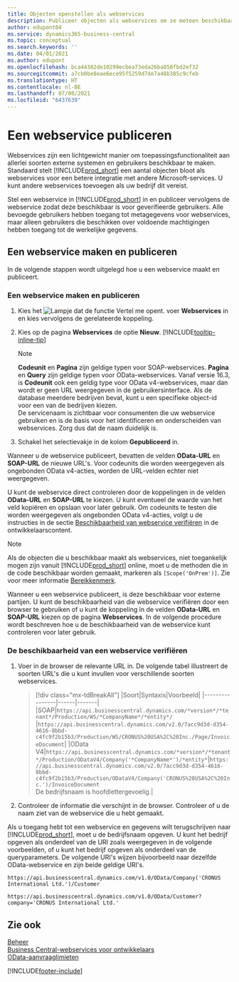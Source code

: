 ```yaml
---
title: Objecten openstellen als webservices
description: Publiceer objecten als webservices om ze meteen beschikbaar te maken voor uw Business Central-oplossing.
author: edupont04
ms.service: dynamics365-business-central
ms.topic: conceptual
ms.search.keywords: ''
ms.date: 04/01/2021
ms.author: edupont
ms.openlocfilehash: bca44382de10299ecbea73eda26ba858fbd2ef32
ms.sourcegitcommit: a7cb0be8eae6ece95f5259d7de7a48b385c9cfeb
ms.translationtype: HT
ms.contentlocale: nl-BE
ms.lasthandoff: 07/08/2021
ms.locfileid: "6437639"
---
```

# <a name="publish-a-web-service"></a>Een webservice publiceren

Webservices zijn een lichtgewicht manier om toepassingsfunctionaliteit aan allerlei soorten externe systemen en gebruikers beschikbaar te maken. Standaard stelt [!INCLUDE[prod_short](includes/prod_short.md)] een aantal objecten bloot als webservices voor een betere integratie met andere Microsoft-services. U kunt andere webservices toevoegen als uw bedrijf dit vereist.  

Stel een webservice in [!INCLUDE[prod_short](includes/prod_short.md)] in en publiceer vervolgens de webservice zodat deze beschikbaar is voor geverifieerde gebruikers. Alle bevoegde gebruikers hebben toegang tot metagegevens voor webservices, maar alleen gebruikers die beschikken over voldoende machtigingen hebben toegang tot de werkelijke gegevens.  

## <a name="creating-and-publishing-a-web-service"></a>Een webservice maken en publiceren

In de volgende stappen wordt uitgelegd hoe u een webservice maakt en publiceert.  

### <a name="to-create-and-publish-a-web-service"></a>Een webservice maken en publiceren  

1. Kies het ![Lampje dat de functie Vertel me opent.](media/ui-search/search_small.png "Vertel me wat u wilt doen") voer **Webservices** in en kies vervolgens de gerelateerde koppeling.  
2. Kies op de pagina **Webservices** de optie **Nieuw**. [!INCLUDE[tooltip-inline-tip](includes/tooltip-inline-tip_md.md)]  

    > [!NOTE]  
    > **Codeunit** en **Pagina** zijn geldige typen voor SOAP-webservices. **Pagina** en **Query** zijn geldige typen voor OData-webservices. Vanaf versie 16.3, is **Codeunit** ook een geldig type voor OData v4-webservices, maar dan wordt er geen URL weergegeven in de gebruikersinterface. Als de database meerdere bedrijven bevat, kunt u een specifieke object-id voor een van de bedrijven kiezen.  
    > De servicenaam is zichtbaar voor consumenten die uw webservice gebruiken en is de basis voor het identificeren en onderscheiden van webservices. Zorg dus dat de naam duidelijk is.

3. Schakel het selectievakje in de kolom **Gepubliceerd** in.  

Wanneer u de webservice publiceert, bevatten de velden **OData-URL** en **SOAP-URL** de nieuwe URL's. Voor codeunits die worden weergegeven als ongebonden OData v4-acties, worden de URL-velden echter niet weergegeven.  

U kunt de webservice direct controleren door de koppelingen in de velden **OData-URL** en **SOAP-URL** te kiezen. U kunt eventueel de waarde van het veld kopiëren en opslaan voor later gebruik. Om codeunits te testen die worden weergegeven als ongebonden OData v4-acties, volgt u de instructies in de sectie [Beschikbaarheid van webservice verifiëren](/dynamics365/business-central/dev-itpro/developer/devenv-creating-and-interacting-with-odatav4-unbound-action#verifying-web-service-availability) in de ontwikkelaarscontent.

> [!NOTE]
> Als de objecten die u beschikbaar maakt als webservices, niet toegankelijk mogen zijn vanuit [!INCLUDE[prod_short](includes/prod_short.md)] online, moet u de methoden die in de code beschikbaar worden gemaakt, markeren als `[Scope('OnPrem')]`. Zie voor meer informatie [Bereikkenmerk](/dynamics365/business-central/dev-itpro/developer/methods/devenv-scope-attribute).

Wanneer u een webservice publiceert, is deze beschikbaar voor externe partijen. U kunt de beschikbaarheid van die webservice verifiëren door een browser te gebruiken of u kunt de koppeling in de velden **OData-URL** en **SOAP-URL** kiezen op de pagina **Webservices**. In de volgende procedure wordt beschreven hoe u de beschikbaarheid van de webservice kunt controleren voor later gebruik.  

### <a name="to-verify-the-availability-of-a-web-service"></a>De beschikbaarheid van een webservice verifiëren  

1. Voer in de browser de relevante URL in. De volgende tabel illustreert de soorten URL's die u kunt invullen voor verschillende soorten webservices.  

    > [!div class="mx-tdBreakAll"]
    > |Soort|Syntaxis|Voorbeeld|
    > |----------------|------|-------|
    > |SOAP|`https://api.businesscentral.dynamics.com/*version*/*tenant*/Production/WS/*CompanyName*/*entity*/` |`https://api.businesscentral.dynamics.com/v2.0/7acc9d3d-d354-4616-8bbd-c4fc9f2b15b3/Production/WS/CRONUS%20USA%2C%20Inc./Page/InvoiceDocument`|
    > |OData V4|`https://api.businesscentral.dynamics.com/*version*/*tenant*/Production/ODataV4/Company('*CompanyName*')/*entity*`|`https://api.businesscentral.dynamics.com/v2.0/7acc9d3d-d354-4616-8bbd-c4fc9f2b15b3/Production/ODataV4/Company('CRONUS%20USA%2C%20Inc.')/InvoiceDocument`<br/>    De bedrijfsnaam is hoofdlettergevoelig.|

2. Controleer de informatie die verschijnt in de browser. Controleer of u de naam ziet van de webservice die u hebt gemaakt.  

Als u toegang hebt tot een webservice en gegevens wilt terugschrijven naar [!INCLUDE[prod_short](includes/prod_short.md)], moet u de bedrijfsnaam opgeven. U kunt het bedrijf opgeven als onderdeel van de URI zoals weergegeven in de volgende voorbeelden, of u kunt het bedrijf opgeven als onderdeel van de queryparameters. De volgende URI's wijzen bijvoorbeeld naar dezelfde OData-webservice en zijn beide geldige URI's.  

```
https://api.businesscentral.dynamics.com/v1.0/OData/Company('CRONUS International Ltd.')/Customer  
```

```
https://api.businesscentral.dynamics.com/v1.0/OData/Customer?company='CRONUS International Ltd.'  
```

## <a name="see-also"></a>Zie ook

[Beheer](admin-setup-and-administration.md)  
[Business Central-webservices voor ontwikkelaars](/dynamics365/business-central/dev-itpro/webservices/web-services)  
[OData-aanvraaglimieten](/dynamics365/business-central/dev-itpro/administration/operational-limits-online#ODataServices)  


[!INCLUDE[footer-include](includes/footer-banner.md)]
